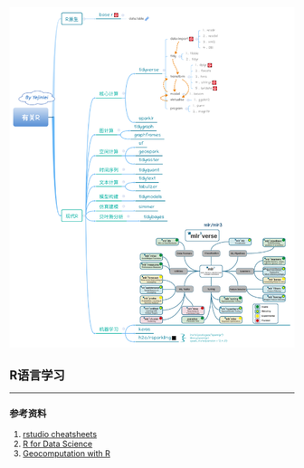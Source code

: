 ![](有关R.png)
##  R语言学习

---

### 参考资料
1. [rstudio cheatsheets](https://gitee.com/yejinlei-mirror/rstudio-cheatsheets)
2. [R for Data Science](https://r4ds.had.co.nz/index.html)
3. [Geocomputation with R](https://geocompr.robinlovelace.net/)